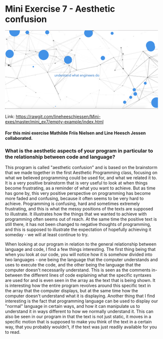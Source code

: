 # Mini Exercise 7 - Aesthetic confusion

![alt text](mini_ex7.png "beskrivelse af billede")

Link: https://rawgit.com/lineheeschjessen/Mini-exes/master/mini_ex7/empty-example/index.html

#### For this mini exercise Mathilde Friis Nielsen and Line Heesch Jessen collaborated. 

### What is the aesthetic aspects of your program in particular to the relationship between code and language?

This program is called "aesthetic confusion" and is based on the brainstorm that we made together in the first Aesthetic Programming class, focusing on what we believed programming could be used for, and what we related it to. It is a very positive brainstorm that is very useful to look at when things become frustrating, as a reminder of what you want to achieve. But as time has gone by, this very positive perspective on programming has become more faded and confusing, because it often seems to be very hard to achieve. Programming is confusing, hard and sometimes extremely frustrating, and this is what the messy positions of the texts are supposed to illustrate. It illustrates how the things that we wanted to achieve with programming often seems out of reach. At the same time the positive text is still there, it has not been changed to negative thoughts of programming, and this is supposed to illustrate the expectation of hopefully achieving it someday - we will at least continue to try. 

When looking at our program in relation to the general relationship between language and code, I find a few things interesting. The first thing being that when you look at our code, you will notice how it is somehow divided into two languages - one being the language that the computer understands and uses to execute the code, and the other being the language that the computer doesn't necessarily understand. This is seen as the comments in-between the different lines of code explaining what the specific syntaxes are used for and is even seen in the array as the text that is being shown. It is interesting how the entire program revolves around this specific text in the array that the computer displays, but at the same time how the computer doesn't understand what it is displaying. Another thing that I find interesting is the fact that programming language can be used to display our "normal" language in certain ways, and how it can manipulate us to understand it in ways different to how we normally understand it. This can also be seen in our program in that the text is not just static, it moves in a specific motion that is supposed to make you think of the text in a certain way, that you probably wouldn't, if the text was just readily available for you to read. 

